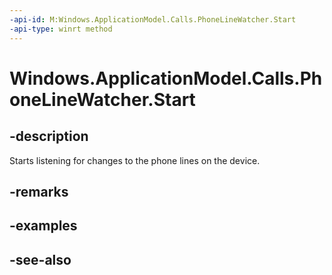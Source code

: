 ```yaml
---
-api-id: M:Windows.ApplicationModel.Calls.PhoneLineWatcher.Start
-api-type: winrt method
---
```


<!-- Method syntax
public void Start()
-->

# Windows.ApplicationModel.Calls.PhoneLineWatcher.Start

## -description
Starts listening for changes to the phone lines on the device.

## -remarks

## -examples

## -see-also
